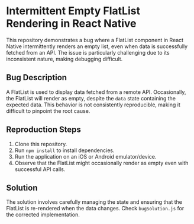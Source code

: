 # Intermittent Empty FlatList Rendering in React Native

This repository demonstrates a bug where a FlatList component in React Native intermittently renders an empty list, even when data is successfully fetched from an API.  The issue is particularly challenging due to its inconsistent nature, making debugging difficult.

## Bug Description

A FlatList is used to display data fetched from a remote API.  Occasionally, the FlatList will render as empty, despite the `data` state containing the expected data.  This behavior is not consistently reproducible, making it difficult to pinpoint the root cause.

## Reproduction Steps

1. Clone this repository.
2. Run `npm install` to install dependencies.
3. Run the application on an iOS or Android emulator/device.
4. Observe that the FlatList might occasionally render as empty even with successful API calls. 

## Solution

The solution involves carefully managing the state and ensuring that the FlatList is re-rendered when the data changes. Check `bugSolution.js` for the corrected implementation.